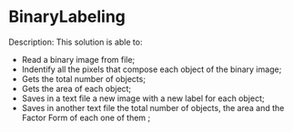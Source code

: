 # BinaryLabeling


Description: This solution is able to:

- Read a binary image from file;
- Indentify all the pixels that compose each object of the binary image;
- Gets the total number of objects;
- Gets the area of each object;
- Saves in a text file a new image with a new label for each object;
- Saves in another text file the total number of objects, the area and the Factor Form of each one of them ;
